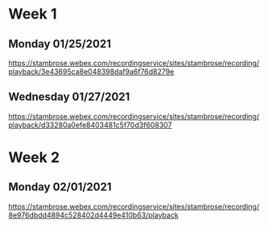 # Week 1
## Monday 01/25/2021
https://stambrose.webex.com/recordingservice/sites/stambrose/recording/playback/3e43695ca8e048398daf9a6f76d8279e
## Wednesday 01/27/2021
https://stambrose.webex.com/recordingservice/sites/stambrose/recording/playback/d33280a0efe8403481c5f70d3f608307

# Week 2
## Monday 02/01/2021
https://stambrose.webex.com/recordingservice/sites/stambrose/recording/8e976dbdd4894c528402d4449e410b63/playback
